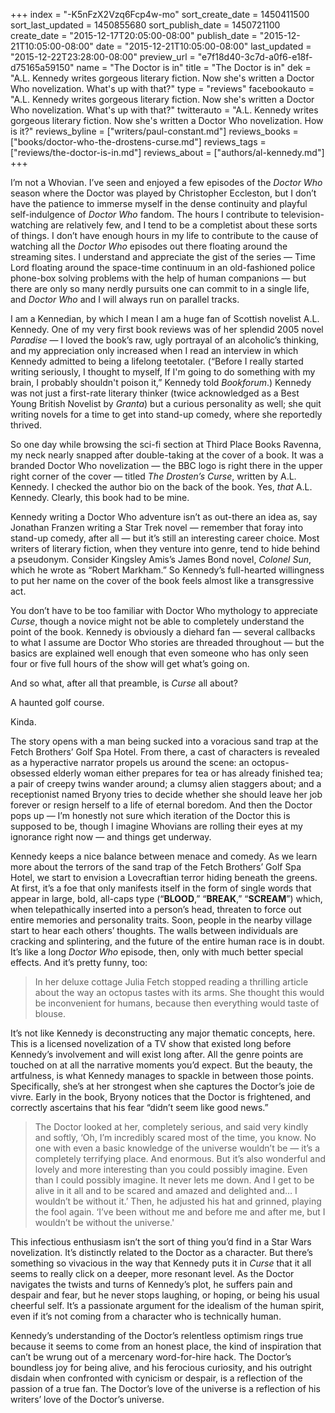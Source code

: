 +++
index = "-K5nFzX2Vzq6Fcp4w-mo"
sort_create_date = 1450411500
sort_last_updated = 1450855680
sort_publish_date = 1450721100
create_date = "2015-12-17T20:05:00-08:00"
publish_date = "2015-12-21T10:05:00-08:00"
date = "2015-12-21T10:05:00-08:00"
last_updated = "2015-12-22T23:28:00-08:00"
preview_url = "e7f18d40-3c7d-a0f6-e18f-d75165a59150"
name = "The Doctor is in"
title = "The Doctor is in"
dek = "A.L. Kennedy writes gorgeous literary fiction. Now she's written a Doctor Who novelization. What's up with that?"
type = "reviews"
facebookauto = "A.L. Kennedy writes gorgeous literary fiction. Now she's written a Doctor Who novelization. What's up with that?"
twitterauto = "A.L. Kennedy writes gorgeous literary fiction. Now she's written a Doctor Who novelization. How is it?"
reviews_byline = ["writers/paul-constant.md"]
reviews_books = ["books/doctor-who-the-drostens-curse.md"]
reviews_tags = ["reviews/the-doctor-is-in.md"]
reviews_about = ["authors/al-kennedy.md"]
+++

I’m not a Whovian. I’ve seen and enjoyed a few episodes of the *Doctor Who* season where the Doctor was played by Christopher Eccleston, but I don’t have the patience to immerse myself in the dense continuity and playful self-indulgence of *Doctor Who* fandom. The hours I contribute to television-watching are relatively few, and I tend to be a completist about these sorts of things. I don’t have enough hours in my life to contribute to the cause of watching all the *Doctor Who* episodes out there floating around the streaming sites. I understand and appreciate the gist of the series — Time Lord floating around the space-time continuum in an old-fashioned police phone-box solving problems with the help of human companions — but there are only so many nerdly pursuits one can commit to in a single life, and *Doctor Who* and I will always run on parallel tracks.

I am a Kennedian, by which I mean I am a huge fan of Scottish novelist A.L. Kennedy. One of my very first book reviews was of her splendid 2005 novel *Paradise* — I loved the book’s raw, ugly portrayal of an alcoholic’s thinking, and my appreciation only increased when I read an interview in which Kennedy admitted to being a lifelong teetotaler. (“Before I really started writing seriously, I thought to myself, If I'm going to do something with my brain, I probably shouldn't poison it,” Kennedy told *Bookforum*.) Kennedy was not just a first-rate literary thinker (twice acknowledged as a Best Young British Novelist by *Granta*) but a curious personality as well; she quit writing novels for a time to get into stand-up comedy, where she reportedly thrived.

So one day while browsing the sci-fi section at Third Place Books Ravenna, my neck nearly snapped after double-taking at the cover of a book. It was a branded Doctor Who novelization  — the BBC logo is right there in the upper right corner of the cover — titled *The Drosten’s Curse*, written by A.L. Kennedy. I checked the author bio on the back of the book. Yes, *that* A.L. Kennedy. Clearly, this book had to be mine.

<div class="break"></div>

Kennedy writing a Doctor Who adventure isn’t as out-there an idea as, say Jonathan Franzen writing a Star Trek novel — remember that foray into stand-up comedy, after all — but it’s still an interesting career choice. Most writers of literary fiction, when they venture into genre, tend to hide behind a pseudonym. Consider Kingsley Amis’s James Bond novel, *Colonel Sun*, which he wrote as “Robert Markham.” So Kennedy’s full-hearted willingness to put her name on the cover of the book feels almost like a transgressive act. 

You don’t have to be too familiar with Doctor Who mythology to appreciate *Curse*, though a novice might not be able to completely understand the point of the book. Kennedy is obviously a diehard fan — several callbacks to what I assume are Doctor Who stories are threaded throughout — but the basics are explained well enough that even someone who has only seen four or five full hours of the show will get what’s going on.

<div class="break"></div>

And so what, after all that preamble, is *Curse* all about? 

A haunted golf course. 

Kinda. 

The story opens with a man being sucked into a voracious sand trap at the Fetch Brothers’ Golf Spa Hotel. From there, a cast of characters is revealed as a hyperactive narrator propels us around the scene: an octopus-obsessed elderly woman either prepares for tea or has already finished tea; a pair of creepy twins wander around; a clumsy alien staggers about; and a receptionist named Bryony tries to decide whether she should leave her job forever or resign herself to a life of eternal boredom. And then the Doctor pops up — I’m honestly not sure which iteration of the Doctor this is supposed to be, though I imagine Whovians are rolling their eyes at my ignorance right now — and things get underway.

Kennedy keeps a nice balance between menace and comedy. As we learn more about the terrors of the sand trap of the Fetch Brothers’ Golf Spa Hotel, we start to envision a Lovecraftian terror hiding beneath the greens. At first, it’s a foe that only manifests itself in the form of single words that appear in large, bold, all-caps type (“**BLOOD**,” “**BREAK**,” “**SCREAM**”) which, when telepathically inserted into a person’s head, threaten to force out entire memories and personality traits. Soon, people in the nearby village start to hear each others’ thoughts. The walls between individuals are cracking and splintering, and the future of the entire human race is in doubt. It’s like a long *Doctor Who* episode, then, only with much better special effects. And it’s pretty funny, too: 

<blockquote>In her deluxe cottage Julia Fetch stopped reading a thrilling article about the way an octopus tastes with its arms. She thought this would be inconvenient for humans, because then everything would taste of blouse.</blockquote>

<div class="break"></div>

It’s not like Kennedy is deconstructing any major thematic concepts, here. This is a licensed novelization of a TV show that existed long before Kennedy’s involvement and will exist long after. All the genre points are touched on at all the narrative moments you’d expect. But the beauty, the artfulness, is what Kennedy manages to spackle in between those points. Specifically, she’s at her strongest when she captures the Doctor’s joie de vivre. Early in the book, Bryony notices that the Doctor is frightened, and correctly ascertains that his fear “didn’t seem like good news.”

<blockquote>The Doctor looked at her, completely serious, and said very kindly and softly, ‘Oh, I’m incredibly scared most of the time, you know. No one with even a basic knowledge of the universe wouldn’t be — it’s a completely terrifying place. And enormous. But it’s also wonderful and lovely and more interesting than you could possibly imagine. Even than I could possibly imagine. It never lets me down. And I get to be alive in it all and to be scared and amazed and delighted and… I wouldn’t be without it.’ Then, he adjusted his hat and grinned, playing the fool again. ‘I’ve been without me and before me and after me, but I wouldn’t be without the universe.'</blockquote>

This infectious enthusiasm isn’t the sort of thing you’d find in a Star Wars novelization. It’s distinctly related to the Doctor as a character. But there’s something so vivacious in the way that Kennedy puts it in *Curse* that it all seems to really click on a deeper, more resonant level. As the Doctor navigates the twists and turns of Kennedy’s plot, he suffers pain and despair and fear, but he never stops laughing, or hoping, or being his usual cheerful self. It’s a passionate argument for the idealism of the human spirit, even if it’s not coming from a character who is technically human.

Kennedy’s understanding of the Doctor’s relentless optimism rings true because it seems to come from an honest place, the kind of inspiration that can’t be wrung out of a mercenary word-for-hire hack. The Doctor’s boundless joy for being alive, and his ferocious curiosity, and his outright disdain when confronted with cynicism or despair, is a reflection of the passion of a true fan. The Doctor’s love of the universe is a reflection of his writers’ love of the Doctor’s universe. 